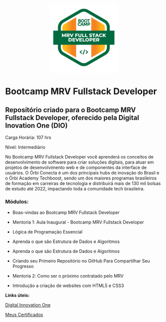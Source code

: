 <div align="center">

 <img src=https://github.com/viniciuskurt/Bootcamp-Dio-MRV-Fullstack-Developer/blob/main/img/logo-booctamp-MRV.png height="220px"/>  

</div>

# Bootcamp MRV Fullstack Developer 

## Repositório criado para o Bootcamp MRV Fullstack Developer, oferecido pela Digital Inovation One (DIO)

Carga Horária: 107 hrs

Nível: Intermediário


No Bootcamp MRV Fullstack Developer você aprenderá os conceitos de desenvolvimento de software para criar soluções digitais, para atuar em projetos de desenvolvimento web e de componentes da interface de usuários. O Órbi Conecta é um dos principais hubs de inovação do Brasil e o Órbi Academy Techboost, sendo um dos maiores programas brasileiros de formação em carreiras de tecnologia e distribuirá mais de 130 mil bolsas de estudo até 2022, impactando toda a comunidade tech brasileira.

### Módulos:

- Boas-vindas ao Bootcamp MRV Fullstack Developer

- Mentoria 1: Aula Inaugural - Bootcamp MRV Fullstack Developer

- Lógica de Programação Essencial

- Aprenda o que são Estrutura de Dados e Algoritmos

- Aprenda o que são Estrutura de Dados e Algoritmos

- Criando seu Primeiro Repositório no GitHub Para Compartilhar Seu Progresso
- Mentoria 2: Como ser o próximo contratado pelo MRV
- Introdução a criação de websites com HTML5 e CSS3





**Links úteis:**

<a href="https://web.dio.me/home" target="_blank">Digital Innovation One</a>

<a href="https://github.com/viniciuskurt/Certificados">Meus Certificados</a>


